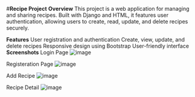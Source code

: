 #**Recipe Project**
**Overview**
This project is a web application for managing and sharing recipes. Built with Django and HTML, it features user authentication, allowing users to create, read, update, and delete recipes securely.

**Features**
User registration and authentication
Create, view, update, and delete recipes
Responsive design using Bootstrap
User-friendly interface
**Screenshots**
Login Page
![image](https://github.com/Ayush-1205/Receipe_Haven/assets/101936254/0e43530c-6d7c-436d-a2d2-31a57e648b60)

Registeration Page
![image](https://github.com/Ayush-1205/Receipe_Haven/assets/101936254/9e5ff8bb-75e7-4e5f-8dab-bf1ffc27f748)


Add Recipe 
![image](https://github.com/Ayush-1205/Receipe_Haven/assets/101936254/3a0f6e1f-a79b-4f2d-b7ab-0257f1c2abea)


Recipe Detail
![image](https://github.com/Ayush-1205/Receipe_Haven/assets/101936254/ec2002bc-28af-4f97-a164-aa916c63b593)

